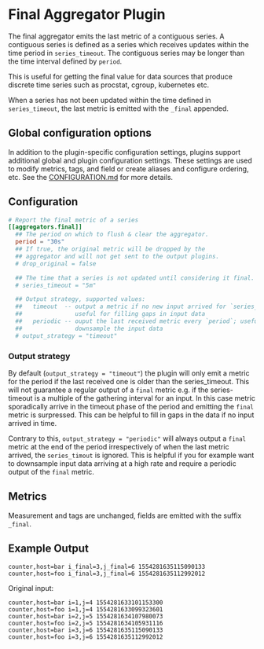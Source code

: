 # Final Aggregator Plugin

The final aggregator emits the last metric of a contiguous series.  A
contiguous series is defined as a series which receives updates within the
time period in `series_timeout`. The contiguous series may be longer than the
time interval defined by `period`.

This is useful for getting the final value for data sources that produce
discrete time series such as procstat, cgroup, kubernetes etc.

When a series has not been updated within the time defined in
`series_timeout`, the last metric is emitted with the `_final` appended.

## Global configuration options <!-- @/docs/includes/plugin_config.md -->

In addition to the plugin-specific configuration settings, plugins support
additional global and plugin configuration settings. These settings are used to
modify metrics, tags, and field or create aliases and configure ordering, etc.
See the [CONFIGURATION.md][CONFIGURATION.md] for more details.

[CONFIGURATION.md]: ../../../docs/CONFIGURATION.md#plugins

## Configuration

```toml @sample.conf
# Report the final metric of a series
[[aggregators.final]]
  ## The period on which to flush & clear the aggregator.
  period = "30s"
  ## If true, the original metric will be dropped by the
  ## aggregator and will not get sent to the output plugins.
  # drop_original = false

  ## The time that a series is not updated until considering it final.
  # series_timeout = "5m"

  ## Output strategy, supported values:
  ##   timeout  -- output a metric if no new input arrived for `series_timeout`;
  ##               useful for filling gaps in input data
  ##   periodic -- ouput the last received metric every `period`; useful to
  ##               downsample the input data
  # output_strategy = "timeout"
```

### Output strategy

By default (`output_strategy = "timeout"`) the plugin will only emit a metric
for the period if the last received one is older than the series_timeout. This
will not guarantee a regular output of a `final` metric e.g. if the
series-timeout is a multiple of the gathering interval for an input. In this
case metric sporadically arrive in the timeout phase of the period and emitting
the `final` metric is surpressed.
This can be helpful to fill in gaps in the data if no input arrived in time.

Contrary to this, `output_strategy = "periodic"` will always output a `final`
metric at the end of the period irrespectively of when the last metric arrived,
the `series_timout` is ignored.
This is helpful if you for example want to downsample input data arriving at a
high rate and require a periodic output of the `final` metric.

## Metrics

Measurement and tags are unchanged, fields are emitted with the suffix
`_final`.

## Example Output

```text
counter,host=bar i_final=3,j_final=6 1554281635115090133
counter,host=foo i_final=3,j_final=6 1554281635112992012
```

Original input:

```text
counter,host=bar i=1,j=4 1554281633101153300
counter,host=foo i=1,j=4 1554281633099323601
counter,host=bar i=2,j=5 1554281634107980073
counter,host=foo i=2,j=5 1554281634105931116
counter,host=bar i=3,j=6 1554281635115090133
counter,host=foo i=3,j=6 1554281635112992012
```
